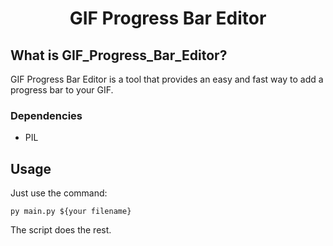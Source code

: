 <h1 align="center">
  GIF Progress Bar Editor
</h1>

## What is GIF_Progress_Bar_Editor?
GIF Progress Bar Editor is a tool that provides an easy and fast way to add a progress bar to your GIF.

### Dependencies
- PIL

## Usage
Just use the command:
```
py main.py ${your filename}
```

The script does the rest.
